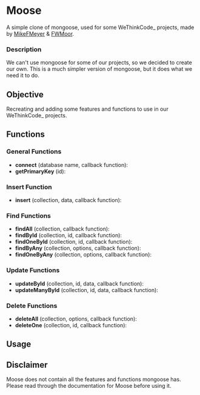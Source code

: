 # **Moose**

A simple clone of mongoose, used for some WeThinkCode_ projects, made by [MikeFMeyer](https://github.com/mikefmeyer) & [FWMoor](https://github.com/FWMoor).

### **Description**

We can't use mongoose for some of our projects, so we decided to create our own. This is a much simpler version of mongoose, but it does what we need it to do.

## **Objective**

Recreating and adding some features and functions to use in our WeThinkCode_ projects.

## **Functions**  

### **General Functions**  

- **connect** (database name, callback function):  
- **getPrimaryKey** (id):  

### **Insert Function**

- **insert** (collection, data, callback function):

### **Find Functions**

- **findAll** (collection, callback function):  
- **findById** (collection, id, callback function):  
- **findOneById** (collection, id, callback function):  
- **findByAny** (collection, options, callback function):  
- **findOneByAny** (collection, options, callback function):

### **Update Functions**

- **updateById** (collection, id, data, callback function):  
- **updateManyById** (collection, id, data, callback function):

### **Delete Functions**

- **deleteAll** (collection, options, callback function):  
- **deleteOne** (collection, id, callback function):

## Usage



## Disclaimer  

Moose does not contain all the features and functions mongoose has. Please read through the documentation for Moose before using it.

